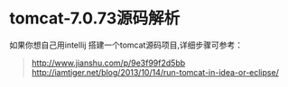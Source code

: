  # tomcat-7.0.73源码解析
如果你想自己用intellij 搭建一个tomcat源码项目,详细步骤可参考：
> http://www.jianshu.com/p/9e3f99f2d5bb
> http://iamtiger.net/blog/2013/10/14/run-tomcat-in-idea-or-eclipse/
